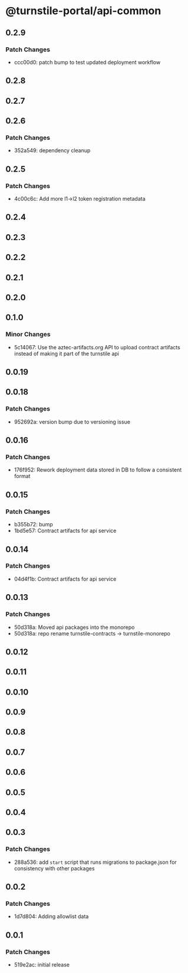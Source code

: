 # @turnstile-portal/api-common

## 0.2.9

### Patch Changes

- ccc00d0: patch bump to test updated deployment workflow

## 0.2.8

## 0.2.7

## 0.2.6

### Patch Changes

- 352a549: dependency cleanup

## 0.2.5

### Patch Changes

- 4c00c6c: Add more l1->l2 token registration metadata

## 0.2.4

## 0.2.3

## 0.2.2

## 0.2.1

## 0.2.0

## 0.1.0

### Minor Changes

- 5c14067: Use the aztec-artifacts.org API to upload contract artifacts instead of making it part of the turnstile api

## 0.0.19

## 0.0.18

### Patch Changes

- 952692a: version bump due to versioning issue

## 0.0.16

### Patch Changes

- 176f952: Rework deployment data stored in DB to follow a consistent format

## 0.0.15

### Patch Changes

- b355b72: bump
- 1bd5e57: Contract artifacts for api service

## 0.0.14

### Patch Changes

- 04d4f1b: Contract artifacts for api service

## 0.0.13

### Patch Changes

- 50d318a: Moved api packages into the monorepo
- 50d318a: repo rename turnstile-contracts -> turnstile-monorepo

## 0.0.12

## 0.0.11

## 0.0.10

## 0.0.9

## 0.0.8

## 0.0.7

## 0.0.6

## 0.0.5

## 0.0.4

## 0.0.3

### Patch Changes

- 288a536: add `start` script that runs migrations to package.json for consistency with other packages

## 0.0.2

### Patch Changes

- 1d7d804: Adding allowlist data

## 0.0.1

### Patch Changes

- 519e2ac: initial release
